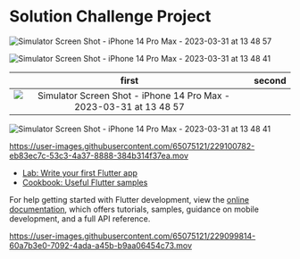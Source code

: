 # Solution Challenge Project

![Simulator Screen Shot - iPhone 14 Pro Max - 2023-03-31 at 13 48 57](https://user-images.githubusercontent.com/65075121/229101542-f29e4003-a29b-430b-b624-e0a185efc901.png)


![Simulator Screen Shot - iPhone 14 Pro Max - 2023-03-31 at 13 48 41](https://user-images.githubusercontent.com/65075121/229101561-27a90af7-54cd-46fe-87cd-4669ebbd8431.png)


first                      |second
:-------------------------:|:-------------------------:
![Simulator Screen Shot - iPhone 14 Pro Max - 2023-03-31 at 13 48 57](https://user-images.githubusercontent.com/65075121/229101542-f29e4003-a29b-430b-b624-e0a185efc901.png)|
![Simulator Screen Shot - iPhone 14 Pro Max - 2023-03-31 at 13 48 41](https://user-images.githubusercontent.com/65075121/229101561-27a90af7-54cd-46fe-87cd-4669ebbd8431.png)

https://user-images.githubusercontent.com/65075121/229100782-eb83ec7c-53c3-4a37-8888-384b314f37ea.mov


- [Lab: Write your first Flutter app](https://docs.flutter.dev/get-started/codelab)
- [Cookbook: Useful Flutter samples](https://docs.flutter.dev/cookbook)

For help getting started with Flutter development, view the
[online documentation](https://docs.flutter.dev/), which offers tutorials,
samples, guidance on mobile development, and a full API reference.


https://user-images.githubusercontent.com/65075121/229099814-60a7b3e0-7092-4ada-a45b-b9aa06454c73.mov

